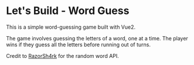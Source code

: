 # Let's Build - Word Guess

This is a simple word-guessing game built with Vue2.

The game involves guessing the letters of a word, one at a time. The player wins if they guess all the letters before running out of turns.

Credit to [RazorSh4rk](https://github.com/RazorSh4rk/random-word-api) for the random word API.
